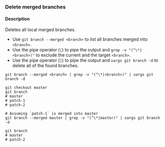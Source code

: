 ### Delete merged branches

#### Description



Deletes all local merged branches.

- Use `git branch --merged <branch>` to list all branches merged into `<branch>`.
- Use the pipe operator (`|`) to pipe the output and `grep -v "(^\*|<branch>)"` to exclude the current and the target `<branch>`.
- Use the pipe operator (`|`) to pipe the output and `xargs git branch -d` to delete all of the found branches.

```shell
git branch --merged <branch> | grep -v "(^\*|<branch>)" | xargs git branch -d
```

```shell
git checkout master
git branch
# master
# patch-1
# patch-2

# Assuming `patch-1` is merged into master
git branch --merged master | grep -v "(^\*|master)" | xargs git branch -d

git branch
# master
# patch-2
```
